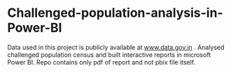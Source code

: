 # Challenged-population-analysis-in-Power-BI
Data used in this project is publicly available at www.data.gov.in .
Analysed challenged population census and built interactive reports in microsoft Power BI.
Repo contains only pdf of report and not pbix file itself.
